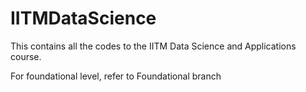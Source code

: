 # IITMDataScience
This contains all the codes to the IITM Data Science and Applications course.

For foundational level, refer to Foundational branch
